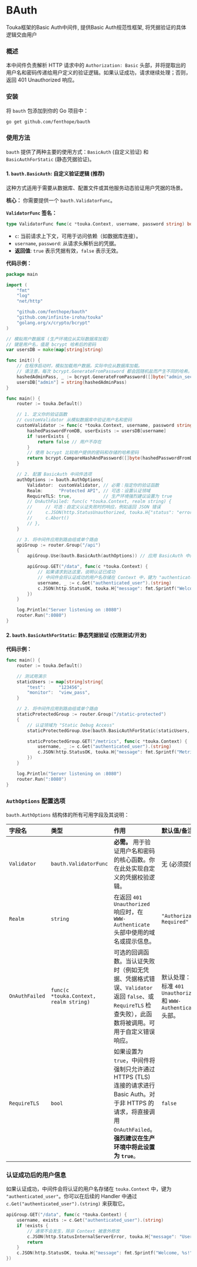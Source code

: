 # BAuth

Touka框架的Basic Auth中间件, 提供Basic Auth规范性框架, 将凭据验证的具体逻辑交由用户

### 概述

本中间件负责解析 HTTP 请求中的 `Authorization: Basic` 头部，并将提取出的用户名和密码传递给用户定义的验证逻辑。如果认证成功，请求继续处理；否则，返回 401 Unauthorized 响应。

### 安装

将 `bauth` 包添加到你的 Go 项目中：

```bash
go get github.com/fenthope/bauth
```

### 使用方法

`bauth` 提供了两种主要的使用方式：`BasicAuth` (自定义验证) 和 `BasicAuthForStatic` (静态凭据验证)。

#### 1. `bauth.BasicAuth`: 自定义验证逻辑 (推荐)

这种方式适用于需要从数据库、配置文件或其他服务动态验证用户凭据的场景。

**核心：** 你需要提供一个 `bauth.ValidatorFunc`。

**`ValidatorFunc` 签名：**

```go
type ValidatorFunc func(c *touka.Context, username, password string) bool
```

*   `c`: 当前请求上下文，可用于访问依赖（如数据库连接）。
*   `username`, `password`: 从请求头解析出的凭据。
*   **返回值**: `true` 表示凭据有效，`false` 表示无效。

**代码示例：**

```go
package main

import (
	"fmt"
	"log"
	"net/http"

	"github.com/fenthope/bauth"    
	"github.com/infinite-iroha/touka" 
	"golang.org/x/crypto/bcrypt"   
)

// 模拟用户数据库 (生产环境应从实际数据库加载)
// 键是用户名，值是 bcrypt 哈希后的密码
var usersDB = make(map[string]string) 

func init() {
	// 在程序启动时，模拟加载用户数据。实际中应从数据库加载。
	// 请注意，每次 bcrypt.GenerateFromPassword 都会因随机盐而产生不同的哈希。
	hashedAdminPass, _ := bcrypt.GenerateFromPassword([]byte("admin_secure_pass"), bcrypt.DefaultCost)
	usersDB["admin"] = string(hashedAdminPass)
}

func main() {
	router := touka.Default()

	// 1. 定义你的验证函数
	// customValidator 从模拟数据库中验证用户名和密码
	customValidator := func(c *touka.Context, username, password string) bool {
		hashedPasswordFromDB, userExists := usersDB[username]
		if !userExists {
			return false // 用户不存在
		}
		// 使用 bcrypt 比较用户提供的密码和存储的哈希密码
		return bcrypt.CompareHashAndPassword([]byte(hashedPasswordFromDB), []byte(password)) == nil
	}

	// 2. 配置 BasicAuth 中间件选项
	authOptions := bauth.AuthOptions{
		Validator:  customValidator, // 必需：指定你的验证函数
		Realm:      "Protected API", // 可选：设置认证领域
		RequireTLS: true,            // 生产环境强烈建议设置为 true
		// OnAuthFailed: func(c *touka.Context, realm string) {
		//     // 可选：自定义认证失败时的响应，例如返回 JSON 错误
		//     c.JSON(http.StatusUnauthorized, touka.H{"status": "error", "message": "Auth failed."})
		//     c.Abort()
		// },
	}

	// 3. 将中间件应用到路由组或单个路由
	apiGroup := router.Group("/api")
	{
		apiGroup.Use(bauth.BasicAuth(authOptions)) // 应用 BasicAuth 中间件

		apiGroup.GET("/data", func(c *touka.Context) {
			// 如果请求到达这里，说明认证已成功
			// 中间件会将认证成功的用户名存储在 Context 中，键为 "authenticated_user"
			username, _ := c.Get("authenticated_user").(string) 
			c.JSON(http.StatusOK, touka.H{"message": fmt.Sprintf("Welcome, %s!", username)})
		})
	}

	log.Println("Server listening on :8080")
	router.Run(":8080")
}
```

#### 2. `bauth.BasicAuthForStatic`: 静态凭据验证 (仅限测试/开发)

**代码示例：**

```go
func main() {
	router := touka.Default()

	// 测试用演示
	staticUsers := map[string]string{
		"test":     "123456",
		"monitor":  "view_pass",
	}

	// 2. 将中间件应用到路由组或单个路由
	staticProtectedGroup := router.Group("/static-protected")
	{
		// 认证领域为 "Static Debug Access"
		staticProtectedGroup.Use(bauth.BasicAuthForStatic(staticUsers, "Static Debug Access"))

		staticProtectedGroup.GET("/metrics", func(c *touka.Context) {
			username, _ := c.Get("authenticated_user").(string)
			c.JSON(http.StatusOK, touka.H{"message": fmt.Sprintf("Metrics for %s.", username)})
		})
	}

	log.Println("Server listening on :8080")
	router.Run(":8080")
}
```

### `AuthOptions` 配置选项

`bauth.AuthOptions` 结构体的所有可用字段及其说明：

| 字段名         | 类型                                      | 作用                                                                                                                                                                                                                                           | 默认值/备注                                                              |
| :------------- | :---------------------------------------- | :----------------------------------------------------------------------------------------------------------------------------------------------------------------------------------------------------------------------------------------- | :----------------------------------------------------------------------- |
| `Validator`    | `bauth.ValidatorFunc`                     | **必需。** 用于验证用户名和密码的核心函数。你在此处实现自定义的凭据校验逻辑。                                                                                                                                                              | 无 (必须提供)                                                            |
| `Realm`        | `string`                                  | 在返回 `401 Unauthorized` 响应时，在 `WWW-Authenticate` 头部中使用的域名或提示信息。                                                                                                                                                         | `"Authorization Required"`                                               |
| `OnAuthFailed` | `func(c *touka.Context, realm string)` | 可选的回调函数。当认证失败时（例如无凭据、凭据格式错误、`Validator` 返回 `false`、或 `RequireTLS` 检查失败），此函数将被调用。可用于自定义错误响应。                                                                                              | 默认处理：发送标准 `401 Unauthorized` 和 `WWW-Authenticate` 头部。         |
| `RequireTLS`   | `bool`                                    | 如果设置为 `true`，中间件将强制只允许通过 HTTPS (TLS) 连接的请求进行 Basic Auth。对于非 HTTPS 的请求，将直接调用 `OnAuthFailed`。**强烈建议在生产环境中将此设置为 `true`**。                                                                       | `false`                                                                  |

### 认证成功后的用户信息

如果认证成功，中间件会将认证的用户名存储在 `touka.Context` 中，键为 `"authenticated_user"`。你可以在后续的 Handler 中通过 `c.Get("authenticated_user").(string)` 来获取它。

```go
apiGroup.GET("/data", func(c *touka.Context) {
    username, exists := c.Get("authenticated_user").(string)
    if !exists {
        // 通常不会发生，除非 Context 被意外修改
        c.JSON(http.StatusInternalServerError, touka.H{"message": "User context not found."})
        return
    }
    c.JSON(http.StatusOK, touka.H{"message": fmt.Sprintf("Welcome, %s!", username)})
})
```